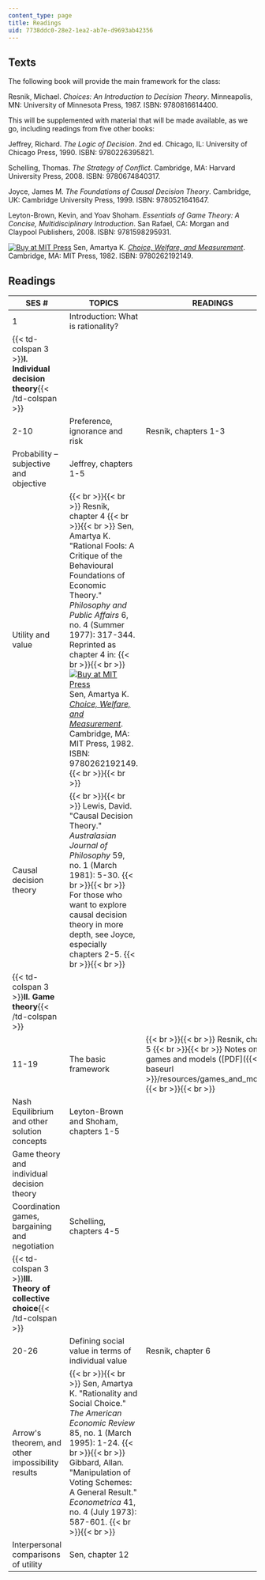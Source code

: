 ```yaml
---
content_type: page
title: Readings
uid: 7738ddc0-28e2-1ea2-ab7e-d9693ab42356
---
```


Texts
-----

The following book will provide the main framework for the class:

Resnik, Michael. _Choices: An Introduction to Decision Theory_. Minneapolis, MN: University of Minnesota Press, 1987. ISBN: 9780816614400.

This will be supplemented with material that will be made available, as we go, including readings from five other books:

Jeffrey, Richard. _The Logic of Decision_. 2nd ed. Chicago, IL: University of Chicago Press, 1990. ISBN: 9780226395821.

Schelling, Thomas. _The Strategy of Conflict_. Cambridge, MA: Harvard University Press, 2008. ISBN: 9780674840317.

Joyce, James M. _The Foundations of Causal Decision Theory_. Cambridge, UK: Cambridge University Press, 1999. ISBN: 9780521641647.

Leyton-Brown, Kevin, and Yoav Shoham. _Essentials of Game Theory: A Concise, Multidisciplinary Introduction_. San Rafael, CA: Morgan and Claypool Publishers, 2008. ISBN: 9781598295931.

[![Buy at MIT Press](/images/mp_logo.gif)](https://mitpress.mit.edu/9780262192149) Sen, Amartya K. [_Choice, Welfare, and Measurement_](https://mitpress.mit.edu/9780262192149). Cambridge, MA: MIT Press, 1982. ISBN: 9780262192149.

Readings
--------

| SES # | TOPICS | READINGS |
| --- | --- | --- |
| 1 | Introduction: What is rationality? | &nbsp; |
| {{< td-colspan 3 >}}**I. Individual decision theory**{{< /td-colspan >}} |||
| 2-10 | Preference, ignorance and risk | Resnik, chapters 1-3 |
| Probability – subjective and objective | Jeffrey, chapters 1-5 |
| Utility and value |  {{< br >}}{{< br >}} Resnik, chapter 4 {{< br >}}{{< br >}} Sen, Amartya K. "Rational Fools: A Critique of the Behavioural Foundations of Economic Theory." _Philosophy and Public Affairs_ 6, no. 4 (Summer 1977): 317-344. Reprinted as chapter 4 in: {{< br >}}{{< br >}} [![Buy at MIT Press](/images/mp_logo.gif)](https://mitpress.mit.edu/9780262192149) Sen, Amartya K. [_Choice, Welfare, and Measurement_](https://mitpress.mit.edu/9780262192149). Cambridge, MA: MIT Press, 1982. ISBN: 9780262192149. {{< br >}}{{< br >}}  |
| Causal decision theory |  {{< br >}}{{< br >}} Lewis, David. "Causal Decision Theory." _Australasian Journal of Philosophy_ 59, no. 1 (March 1981): 5-30. {{< br >}}{{< br >}} For those who want to explore causal decision theory in more depth, see Joyce, especially chapters 2-5. {{< br >}}{{< br >}}  |
| {{< td-colspan 3 >}}**II. Game theory**{{< /td-colspan >}} |||
| 11-19 | The basic framework |  {{< br >}}{{< br >}} Resnik, chapter 5 {{< br >}}{{< br >}} Notes on games and models ([PDF]({{< baseurl >}}/resources/games_and_models)) {{< br >}}{{< br >}}  |
| Nash Equilibrium and other solution concepts | Leyton-Brown and Shoham, chapters 1-5 |
| Game theory and individual decision theory | &nbsp; |
| Coordination games, bargaining and negotiation | Schelling, chapters 4-5 |
| {{< td-colspan 3 >}}**III. Theory of collective choice**{{< /td-colspan >}} |||
| 20-26 | Defining social value in terms of individual value | Resnik, chapter 6 |
| Arrow's theorem, and other impossibility results |  {{< br >}}{{< br >}} Sen, Amartya K. "Rationality and Social Choice." _The American Economic Review_ 85, no. 1 (March 1995): 1-24. {{< br >}}{{< br >}} Gibbard, Allan. "Manipulation of Voting Schemes: A General Result." _Econometrica_ 41, no. 4 (July 1973): 587-601. {{< br >}}{{< br >}}  |
| Interpersonal comparisons of utility | Sen, chapter 12
